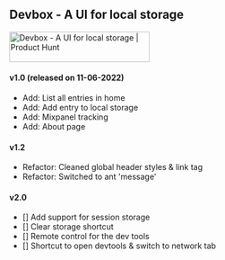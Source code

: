 ## Devbox - A UI for local storage

<a href="https://www.producthunt.com/posts/devbox-57e32865-572d-4a14-b068-70f00fe489d4?utm_source=badge-featured&utm_medium=badge&utm_souce=badge-devbox&#0045;57e32865&#0045;572d&#0045;4a14&#0045;b068&#0045;70f00fe489d4" target="_blank"><img src="https://api.producthunt.com/widgets/embed-image/v1/featured.svg?post_id=349080&theme=neutral" alt="Devbox - A&#0032;UI&#0032;for&#0032;local&#0032;storage | Product Hunt" style="width: 250px; height: 54px;" width="250" height="54" /></a>

#### v1.0 (released on 11-06-2022)

- Add: List all entries in home
- Add: Add entry to local storage
- Add: Mixpanel tracking
- Add: About page

#### v1.2

- Refactor: Cleaned global header styles & link tag
- Refactor: Switched to ant 'message'

#### v2.0

- [] Add support for session storage
- [] Clear storage shortcut
- [] Remote control for the dev tools
- [] Shortcut to open devtools & switch to network tab
